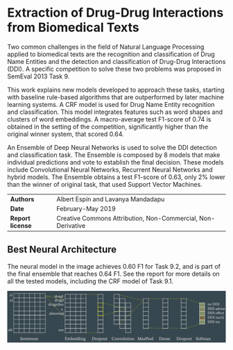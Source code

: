 # Extraction of Drug-Drug Interactions from Biomedical Texts

Two common challenges in the field of Natural Language Processing applied to biomedical texts are the recognition and classification of Drug Name Entities and the detection and classification of Drug-Drug Interactions (DDI). A specific competition to solve these two problems was proposed in SemEval 2013 Task 9.

This work explains new models developed to approach these tasks, starting with baseline rule-based algorithms that are outperformed by later machine learning systems. A CRF model is used for Drug Name Entity recognition and classification. This model integrates features such as word shapes and clusters of word embeddings. A macro-average test F1-score of 0.74 is
obtained in the setting of the competition, significantly higher than the original winner system, that scored 0.64. 

An Ensemble of Deep Neural Networks is used to solve the DDI detection and classification task. The Ensemble is composed by 8 models that make individual predictions and vote to establish the final decision. These models include Convolutional Neural Networks, Recurrent Neural Networks and hybrid models. The Ensemble obtains a test F1-score of 0.63, only 2% lower than the winner of original task, that used Support Vector Machines.

| | |
|-|-|
| **Authors** | Albert Espín and Lavanya Mandadapu |
| **Date**  | February-May 2019  |
| **Report license**  | Creative Commons Attribution, Non-Commercial, Non-Derivative |


## Best Neural Architecture

The neural model in the image achieves 0.60 F1 for Task 9.2, and is part of the final ensemble that reaches 0.64 F1. See the report for more details on all the tested models, including the CRF model of Task 9.1.

![](neural_architecture.png)
